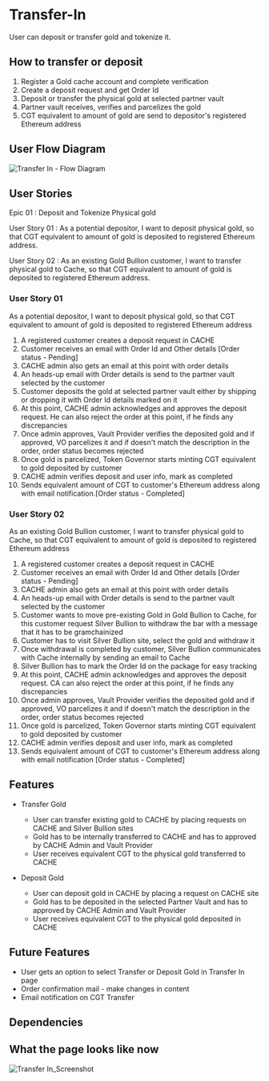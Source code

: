 # Transfer-In
User can deposit or transfer gold and tokenize it.

## How to transfer or deposit
1. Register a Gold cache account and complete verification
2. Create a deposit request and get Order Id
3. Deposit or transfer the physical gold at selected partner vault
4. Partner vault receives, verifies and parcelizes the gold
5. CGT equivalent to amount of gold are send to depositor's registered Ethereum address

## User Flow Diagram
![Transfer In - Flow Diagram](https://user-images.githubusercontent.com/44263375/118361101-73afd080-b5a7-11eb-9448-7c16deefccf2.png)


## User Stories
Epic 01       : Deposit and Tokenize Physical gold

User Story 01 : As a potential depositor, I want to deposit physical gold, so that CGT equivalent to amount of gold is deposited to registered Ethereum address.

User Story 02 : As an existing Gold Bullion customer, I want to transfer physical gold to Cache, so that CGT equivalent to amount of gold is deposited to registered Ethereum address.

### User Story 01
As a potential depositor, I want to deposit physical gold, so that CGT equivalent to amount of gold is deposited to registered Ethereum address

 1. A registered customer creates a deposit request in CACHE
 2. Customer receives an email with Order Id and Other details [Order status - Pending]
 3. CACHE admin also gets an email at this point with order details
 4. An heads-up email with Order details is send to the partner vault selected by the customer
 5. Customer deposits the gold at selected partner vault either by shipping or dropping it with Order Id details marked on it
 6. At this point, CACHE admin acknowledges and approves the deposit request. He can also reject the order at this point, if he finds any discrepancies
 7. Once admin approves, Vault Provider verifies the deposited gold and if approved, VO parcelizes it and if doesn't match the description in the order, order status becomes rejected
 8. Once gold is parcelized, Token Governor starts minting CGT equivalent to gold deposited by customer
 9. CACHE admin verifies deposit and user info, mark as completed
 10. Sends equivalent amount of CGT to customer's Ethereum address along with email notification.[Order status - Completed]

### User Story 02
As an existing Gold Bullion customer, I want to transfer physical gold to Cache, so that CGT equivalent to amount of gold is deposited to registered Ethereum address

 1. A registered customer creates a deposit request in CACHE
 2. Customer receives an email with Order Id and Other details [Order status - Pending]
 3. CACHE admin also gets an email at this point with order details
 4. An heads-up email with Order details is send to the partner vault selected by the customer
 5. Customer wants to move pre-existing Gold in Gold Bullion to Cache, for this customer request Silver Bullion to withdraw the bar with a message that it has to be gramchainized
 6. Customer has to visit Silver Bullion site, select the gold and withdraw it
 7. Once withdrawal is completed by customer, Silver Bullion communicates with Cache internally by sending an email to Cache
 8. Silver Bullion has to mark the Order Id on the package for easy tracking
 9. At this point, CACHE admin acknowledges and approves the deposit request. CA can also reject the order at this point, if he finds any discrepancies
 10. Once admin approves, Vault Provider verifies the deposited gold and if approved, VO parcelizes it and if doesn't match the description in the order, order status becomes rejected
 11. Once gold is parcelized, Token Governor starts minting CGT equivalent to gold deposited by customer
 12. CACHE admin verifies deposit and user info, mark as completed
 13. Sends equivalent amount of CGT to customer's Ethereum address along with email notification [Order status - Completed]

## Features 
- Transfer Gold
  - User can transfer existing gold to CACHE by placing requests on CACHE and Silver Bullion sites
  - Gold has to be internally transferred to CACHE and has to approved by CACHE Admin and Vault Provider
  - User receives equivalent CGT to the physical gold transferred to CACHE
 
- Deposit Gold
  - User can deposit gold in CACHE by placing a request on CACHE site
  - Gold has to be deposited in the selected Partner Vault and has to approved by CACHE Admin and Vault Provider
  - User receives equivalent CGT to the physical gold deposited in CACHE

## Future Features
- User gets an option to select Transfer or Deposit Gold in Transfer In page
- Order confirmation mail - make changes in content
- Email notification on CGT Transfer

## Dependencies


## What the page looks like now

![Transfer In_Screenshot](https://user-images.githubusercontent.com/44263375/118362180-094d5f00-b5ac-11eb-99ef-9aa0a11d81f7.JPG)



 
